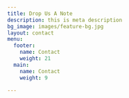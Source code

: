 ```yaml
---
title: Drop Us A Note
description: this is meta description
bg_image: images/feature-bg.jpg
layout: contact
menu:
  footer:
    name: Contact
    weight: 21
  main:
    name: Contact
    weight: 9

---
```

